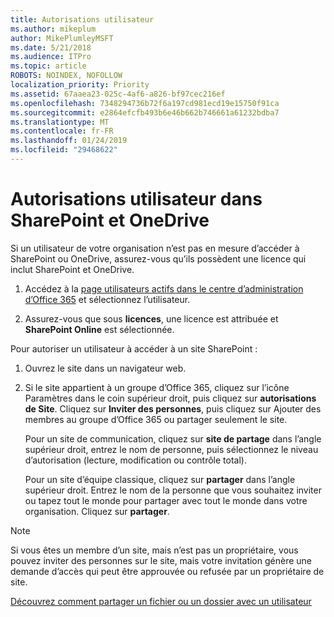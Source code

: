 ```yaml
---
title: Autorisations utilisateur
ms.author: mikeplum
author: MikePlumleyMSFT
ms.date: 5/21/2018
ms.audience: ITPro
ms.topic: article
ROBOTS: NOINDEX, NOFOLLOW
localization_priority: Priority
ms.assetid: 67aaea23-025c-4af6-a826-bf97cec216ef
ms.openlocfilehash: 7348294736b72f6a197cd981ecd19e15750f91ca
ms.sourcegitcommit: e2864efcfb493b6e46b662b746661a61232bdba7
ms.translationtype: MT
ms.contentlocale: fr-FR
ms.lasthandoff: 01/24/2019
ms.locfileid: "29468622"
---
```

# <a name="user-permissions-in-sharepoint-and-onedrive"></a>Autorisations utilisateur dans SharePoint et OneDrive

Si un utilisateur de votre organisation n’est pas en mesure d’accéder à SharePoint ou OneDrive, assurez-vous qu’ils possèdent une licence qui inclut SharePoint et OneDrive. 
  
1. Accédez à la [page utilisateurs actifs dans le centre d’administration d’Office 365](https://portal.office.com/adminportal/home#/users) et sélectionnez l’utilisateur. 
    
2. Assurez-vous que sous **licences**, une licence est attribuée et **SharePoint Online** est sélectionnée. 
    
 Pour autoriser un utilisateur à accéder à un site SharePoint : 
  
1. Ouvrez le site dans un navigateur web.
    
2. Si le site appartient à un groupe d’Office 365, cliquez sur l’icône Paramètres dans le coin supérieur droit, puis cliquez sur **autorisations de Site**. Cliquez sur **Inviter des personnes**, puis cliquez sur Ajouter des membres au groupe d’Office 365 ou partager seulement le site. 
    
    Pour un site de communication, cliquez sur **site de partage** dans l’angle supérieur droit, entrez le nom de personne, puis sélectionnez le niveau d’autorisation (lecture, modification ou contrôle total). 
    
    Pour un site d’équipe classique, cliquez sur **partager** dans l’angle supérieur droit. Entrez le nom de la personne que vous souhaitez inviter ou tapez tout le monde pour partager avec tout le monde dans votre organisation. Cliquez sur **partager**.
    
> [!NOTE]
> Si vous êtes un membre d’un site, mais n’est pas un propriétaire, vous pouvez inviter des personnes sur le site, mais votre invitation génère une demande d’accès qui peut être approuvée ou refusée par un propriétaire de site. 
  
[Découvrez comment partager un fichier ou un dossier avec un utilisateur](https://go.microsoft.com/fwlink/?linkid=533408)
  

